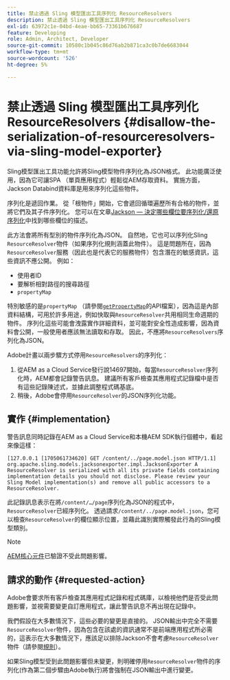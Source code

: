 ```yaml
---
title: 禁止透過 Sling 模型匯出工具序列化 ResourceResolvers
description: 禁止透過 Sling 模型匯出工具序列化 ResourceResolvers
exl-id: 63972c1e-04bd-4eae-bb65-73361b676687
feature: Developing
role: Admin, Architect, Developer
source-git-commit: 10580c1b045c86d76ab2b871ca3c0b7de6683044
workflow-type: tm+mt
source-wordcount: '526'
ht-degree: 5%

---
```


# 禁止透過 Sling 模型匯出工具序列化 ResourceResolvers {#disallow-the-serialization-of-resourceresolvers-via-sling-model-exporter}

Sling模型匯出工具功能允許將Sling模型物件序列化為JSON格式。 此功能廣泛使用，因為它可讓SPA （單頁應用程式）輕鬆從AEM存取資料。 實施方面，Jackson Databind資料庫是用來序列化這些物件。

序列化是遞回作業。 從「根物件」開始，它會遞回循環遍歷所有合格的物件，並將它們及其子件序列化。 您可以在文章[Jackson — 決定哪些欄位要序列化/還原序列化](https://www.baeldung.com/jackson-field-serializable-deserializable-or-not)中找到哪些欄位的描述。

此方法會將所有型別的物件序列化為JSON。 自然地，它也可以序列化Sling `ResourceResolver`物件（如果序列化規則涵蓋此物件）。 這是問題所在，因為`ResourceResolver`服務（因此也是代表它的服務物件）包含潛在的敏感資訊，這些資訊不應公開。 例如：

* 使用者ID
* 要解析相對路徑的搜尋路徑
* `propertyMap`

特別敏感的是`propertyMap` （請參閱[`getPropertyMap`](https://sling.apache.org/apidocs/sling12/org/apache/sling/api/resource/ResourceResolver.html#getPropertyMap--)的API檔案），因為這是內部資料結構，可用於許多用途，例如快取與`ResourceResolver`共用相同生命週期的物件。 序列化這些可能會洩露實作詳細資料，並可能對安全性造成影響，因為資料會公開，一般使用者應該無法讀取和存取。 因此，不應將`ResourceResolvers`序列化為JSON。

Adobe計畫以兩步驟方式停用`ResourceResolvers`的序列化：

1. 從AEM as a Cloud Service發行說14697開始，每當`ResourceResolver`序列化時，AEM都會記錄警告訊息。 建議所有客戶檢查其應用程式記錄檔中是否有這些記錄陳述式，並據此調整程式碼基底。
1. 稍後，Adobe會停用`ResourceResolver`的JSON序列化功能。

## 實作 {#implementation}

警告訊息同時記錄在AEM as a Cloud Service和本機AEM SDK執行個體中，看起來像這樣：

```text
[127.0.0.1 [1705061734620] GET /content/../page.model.json HTTP/1.1] org.apache.sling.models.jacksonexporter.impl.JacksonExporter A ResourceResolver is serialized with all its private fields containing implementation details you should not disclose. Please review your Sling Model implementation(s) and remove all public accessors to a ResourceResolver.
```

此記錄訊息表示在將`/content/…/page`序列化為JSON的程式中，`ResourceResolver`已經序列化。 透過請求`/content/../page.model.json`，您可以檢查`ResourceResolver`的欄位顯示位置，並藉此識別實際觸發此行為的Sling模型類別。


>[!NOTE]
>
>[AEM核心元件](https://experienceleague.adobe.com/zh-hant/docs/experience-manager-core-components/using/introduction)已驗證不受此問題影響。

## 請求的動作 {#requested-action}

Adobe會要求所有客戶檢查其應用程式記錄和程式碼庫，以檢視他們是否受此問題影響，並視需要變更自訂應用程式，讓此警告訊息不再出現在記錄中。

我們假設在大多數情況下，這些必要的變更是直接的。 JSON輸出中完全不需要`ResourceResolver`物件，因為包含在該處的資訊通常不是前端應用程式所必需的，這表示在大多數情況下，應該足以排除Jackson不會考慮`ResourceResolver`物件（請參閱[規則](https://www.baeldung.com/jackson-field-serializable-deserializable-or-not)）。

如果Sling模型受到此問題影響但未變更，則明確停用`ResourceResolver`物件的序列化(作為第二個步驟由Adobe執行)將會強制在JSON輸出中進行變更。
